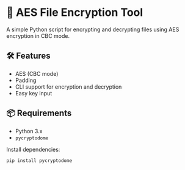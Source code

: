 # 🔐 AES File Encryption Tool

A simple Python script for encrypting and decrypting files using AES encryption in CBC mode.

## 🛠 Features
- AES (CBC mode)
- Padding
- CLI support for encryption and decryption
- Easy key input

## 📦 Requirements
- Python 3.x
- `pycryptodome`

Install dependencies:
```bash
pip install pycryptodome


